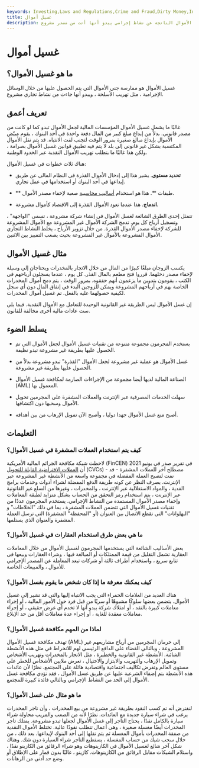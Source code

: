 ```yaml
---
keywords: Investing,Laws and Regulations,Crime and Fraud,Dirty Money,Integration,Layering,Money Laundering,Placement,Wealth
title: غسيل أموال
description: غسيل الأموال هو عملية جمع مبالغ كبيرة من الأموال الناتجة عن نشاط إجرامي يبدو أنها أتت من مصدر مشروع.
---
```


# غسيل أموال
## ما هو غسيل الأموال؟

غسيل الأموال هو ممارسة جني الأموال التي يتم الحصول عليها من خلال الوسائل الإجرامية ، مثل تهريب الأسلحة ، ويبدو أنها جاءت من نشاط تجاري مشروع.

## تعريف أعمق

غالبًا ما يشمل غسيل الأموال المؤسسات المالية لجعل الأموال تبدو كما لو كانت من مصدر قانوني. بدلاً من إيداع مبلغ كبير من المال دفعة واحدة في أحد البنوك ، يقوم مبيّض الأموال بإيداع مبالغ صغيرة بمرور الوقت لتجنب لفت الانتباه. قد يتم نقل الأموال المكتسبة بشكل غير قانوني إلى بلد لا يتم فيه تطبيق قوانين غسيل الأموال بصرامة ، ولكن هذا غالبًا ما يتطلب تهريب الأموال النقدية عبر الحدود الوطنية.

هناك ثلاث خطوات في غسيل الأموال:

- **تحديد مستوى**. يشير هذا إلى إدخال الأموال القذرة في النظام المالي عن طريق إيداعها في أحد البنوك أو استخدامها في عمل تجاري.

- ** طبقات **. هذا هو استخدام [أساليب محاسبية](/accountingmethod) صعبة لإخفاء مصدر الأموال.

- **اندماج**. هذا عندما تعود الأموال القذرة إلى الاقتصاد كأموال مشروعة.

تتمثل إحدى الطرق الشائعة لغسل الأموال في إنشاء شركة مشروعة ، تسمى "الواجهة" ، وتسجيل أرباح كل يوم. تدمج الشركة الأموال غير المشروعة مع الأموال المشروعة للشركة لإخفاء مصدر الأموال القذرة. من خلال تزوير الأرباح ، يخلط النشاط التجاري الأموال المشروعة بالأموال غير المشروعة بحيث يصعب التمييز بين الاثنين.

## مثال غسيل الأموال

يكسب الزوجان مبلغًا كبيرًا من المال من خلال الاتجار بالمخدرات ويحتاجان إلى وسيلة لإخفاء مصدر دخلهما. قرروا فتح مطعم بالمال القذر. كل يوم ، عندما يسجلون أرباحهم في الكتب ، يقومون بتدوين ما يزعمون أنهم حققوه. بمرور الوقت ، يتم دمج أموال المخدرات الخاصة بهم في أرباحهم المشروعة ويمكن للزوجين البدء في إنفاق المال دون أي سجل لكيفية حصولهما عليه بالفعل. تم غسيل أموال المخدرات.

إن غسل الأموال ليس الطريقة غير القانونية الوحيدة للتعامل مع الأموال النقدية. فيما يلي ست عادات مالية أخرى مخالفة للقانون.

## يسلط الضوء

- يستخدم المجرمون مجموعة متنوعة من تقنيات غسيل الأموال لجعل الأموال التي تم الحصول عليها بطريقة غير مشروعة تبدو نظيفة.

- غسل الأموال هو عملية غير مشروعة لجعل الأموال "القذرة" تبدو مشروعة بدلاً من الحصول عليها بطريقة غير مشروعة.

- الصناعة المالية لديها أيضا مجموعة من الإجراءات الصارمة لمكافحة غسيل الأموال (AML) المعمول بها.

- سهلت الخدمات المصرفية عبر الإنترنت والعملات المشفرة على المجرمين تحويل الأموال وسحبها دون اكتشافها.

- أصبح منع غسل الأموال جهدا دوليا ، وأصبح الآن تمويل الإرهاب من بين أهدافه.

## التعليمات

### كيف يتم استخدام العملات المشفرة في غسيل الأموال؟

لاحظت شبكة مكافحة الجرائم المالية الأمريكية (FinCEN) في تقرير صدر في يونيو 2021 أن [العملات الافتراضية القابلة للتحويل](/convertible-virtual-currency) (CVCs) - مصطلح آخر للعملات المشفرة - قد نمت لتصبح العملة المفضلة في مجموعة واسعة من الأنشطة غير المشروعة عبر الإنترنت. بصرف النظر عن كونه طريقة الدفع المفضلة لشراء أدوات وخدمات برامج الفدية ، والمواد الاستغلالية عبر الإنترنت ، والمخدرات ، وغيرها من السلع غير القانونية عبر الإنترنت ، يتم استخدام رمز التحقق من الحساب بشكل متزايد لطبقة المعاملات وإخفاء مصدر الأموال المستمدة من النشاط الإجرامي. يستخدم المجرمون عددًا من تقنيات غسيل الأموال التي تتضمن العملات المشفرة ، بما في ذلك "الخلاطات" و "البهلوانات" التي تقطع الاتصال بين العنوان (أو "المحفظة" المشفرة) التي ترسل العملة المشفرة والعنوان الذي يستلمها.

### ما هي بعض طرق استخدام العقارات في غسيل الأموال؟

بعض الأساليب الشائعة التي يستخدمها المجرمون لغسيل الأموال من خلال المعاملات العقارية تشمل التقليل من قيمة الممتلكات أو المبالغة فيها ، وشراء العقارات وبيعها في تتابع سريع ، واستخدام أطراف ثالثة أو شركات تبعد المعاملة عن المصدر الإجرامي للأموال ، والمبيعات الخاصة.

### كيف يمكنك معرفة ما إذا كان شخص ما يقوم بغسل الأموال؟

هناك العديد من العلامات الحمراء التي يجب الانتباه إليها والتي قد تشير إلى غسيل الأموال. يتضمن بعضها سلوكًا مشبوهًا أو سريًا من قبل فرد حول الأمور المالية ، أو إجراء معاملات كبيرة بالنقد ، أو امتلاك شركة يبدو أنها لا تخدم أي غرض حقيقي ، أو إجراء معاملات معقدة للغاية ، أو إجراء عدة معاملات أقل من حد الإبلاغ.

### لماذا من المهم مكافحة غسيل الأموال؟

تهدف مكافحة غسيل الأموال (AML) إلى حرمان المجرمين من أرباح مشاريعهم غير المشروعة ، وبالتالي القضاء على الدافع الرئيسي لهم للانخراط في مثل هذه الأنشطة الشائنة. الأنشطة غير القانونية والخطيرة ، مثل الاتجار بالمخدرات وتهريب الأشخاص وتمويل الإرهاب والتهريب والابتزاز والاحتيال ، تعرض ملايين الأشخاص للخطر على مستوى العالم وتفرض تكاليف اجتماعية واقتصادية هائلة على المجتمع. نظرًا لأن عائدات هذه الأنشطة يتم إضفاء الشرعية عليها عن طريق غسل الأموال ، فقد تؤدي مكافحة غسل الأموال إلى الحد من النشاط الإجرامي وبالتالي فائدة كبيرة للمجتمع.

### ما هو مثال على غسل الأموال؟

لنفترض أنه تم كسب النقود بطريقة غير مشروعة من بيع المخدرات ، وأن تاجر المخدرات يرغب في شراء سيارة جديدة مع العائدات. نظرًا لأنه من الصعب والمريب محاولة شراء سيارة بالكامل نقدًا ، يحتاج التاجر إلى غسل الأموال لجعلها تبدو مشروعة. يمتلك تاجر المخدرات أيضًا مغسلة صغيرة ، وهي أعمال تتطلب نقودًا عالية. تختلط الأموال النقدية من صفقة المخدرات بأموال المغسلة ثم يتم نقلها إلى أحد البنوك لإيداعها. بعد ذلك ، من خلال سحب شيك من حساب المغسلة ، يستطيع التاجر شراء السيارة دون شك. وهناك شكل آخر شائع لغسيل الأموال في الكازينوهات وهو شراء الرقائق من الكازينو نقدًا ، واستلام الشيكات مقابل الرقائق من الكازينوهات. كازينو ، غالبًا بدون قمار على الإطلاق أو وضع حد أدنى من الرهانات.

